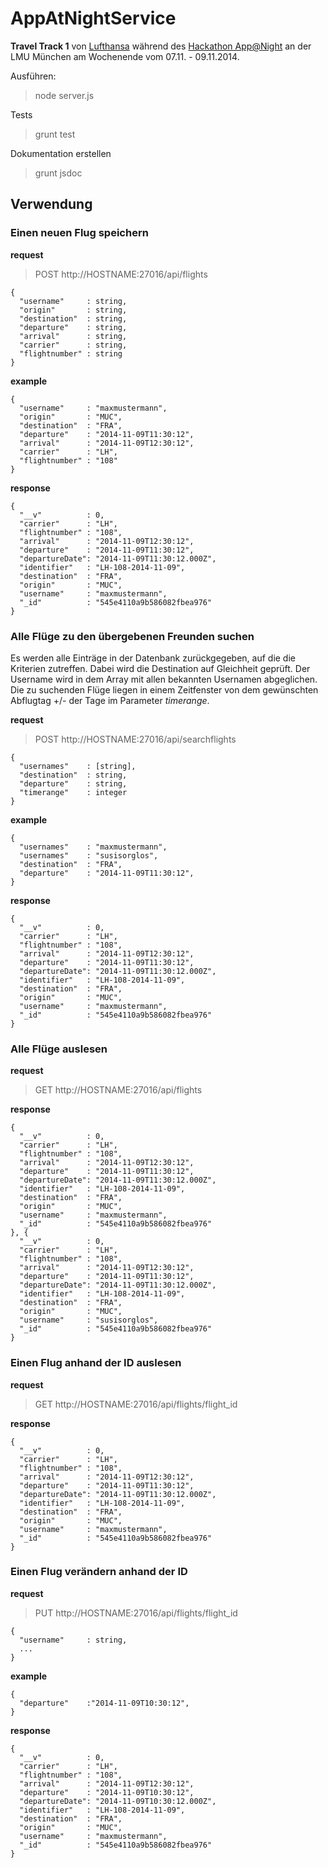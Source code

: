 # AppAtNightService

__Travel Track 1__ von [Lufthansa](http://www.lufthansa.com) während des [Hackathon App@Night](https://www.appatnight.de/) an der LMU München am Wochenende vom 07.11. - 09.11.2014.

Ausführen:
> node server.js

Tests
> grunt test

Dokumentation erstellen
> grunt jsdoc

## Verwendung


### Einen neuen Flug speichern
__request__
> POST http://HOSTNAME:27016/api/flights

    {
      "username"     : string,
      "origin"       : string,
      "destination"  : string,
      "departure"    : string,
      "arrival"      : string,
      "carrier"      : string,
      "flightnumber" : string
    }

__example__

    {
      "username"     : "maxmustermann",
      "origin"       : "MUC",
      "destination"  : "FRA",
      "departure"    : "2014-11-09T11:30:12",
      "arrival"      : "2014-11-09T12:30:12",
      "carrier"      : "LH",
      "flightnumber" : "108"
    }

__response__

    {
      "__v"          : 0,
      "carrier"      : "LH",
      "flightnumber" : "108",
      "arrival"      : "2014-11-09T12:30:12",
      "departure"    : "2014-11-09T11:30:12",
      "departureDate": "2014-11-09T11:30:12.000Z",
      "identifier"   : "LH-108-2014-11-09",
      "destination"  : "FRA",
      "origin"       : "MUC",
      "username"     : "maxmustermann",
      "_id"          : "545e4110a9b586082fbea976"
    }

### Alle Flüge zu den übergebenen Freunden suchen
Es werden alle Einträge in der Datenbank zurückgegeben, auf die die Kriterien zutreffen.
Dabei wird die Destination auf Gleichheit geprüft. Der Username wird in dem Array mit allen bekannten Usernamen
abgeglichen. Die zu suchenden Flüge liegen in einem Zeitfenster von dem gewünschten Abflugtag +/- der Tage im
Parameter _timerange_.

__request__
> POST http://HOSTNAME:27016/api/searchflights

    {
      "usernames"    : [string],
      "destination"  : string,
      "departure"    : string,
      "timerange"    : integer
    }

__example__

    {
      "usernames"    : "maxmustermann",
      "usernames"    : "susisorglos",
      "destination"  : "FRA",
      "departure"    : "2014-11-09T11:30:12",
    }

__response__

    {
      "__v"          : 0,
      "carrier"      : "LH",
      "flightnumber" : "108",
      "arrival"      : "2014-11-09T12:30:12",
      "departure"    : "2014-11-09T11:30:12",
      "departureDate": "2014-11-09T11:30:12.000Z",
      "identifier"   : "LH-108-2014-11-09",
      "destination"  : "FRA",
      "origin"       : "MUC",
      "username"     : "maxmustermann",
      "_id"          : "545e4110a9b586082fbea976"
    }

### Alle Flüge auslesen
__request__
> GET http://HOSTNAME:27016/api/flights

__response__

    {
      "__v"          : 0,
      "carrier"      : "LH",
      "flightnumber" : "108",
      "arrival"      : "2014-11-09T12:30:12",
      "departure"    : "2014-11-09T11:30:12",
      "departureDate": "2014-11-09T11:30:12.000Z",
      "identifier"   : "LH-108-2014-11-09",
      "destination"  : "FRA",
      "origin"       : "MUC",
      "username"     : "maxmustermann",
      "_id"          : "545e4110a9b586082fbea976"
    }, {
      "__v"          : 0,
      "carrier"      : "LH",
      "flightnumber" : "108",
      "arrival"      : "2014-11-09T12:30:12",
      "departure"    : "2014-11-09T11:30:12",
      "departureDate": "2014-11-09T11:30:12.000Z",
      "identifier"   : "LH-108-2014-11-09",
      "destination"  : "FRA",
      "origin"       : "MUC",
      "username"     : "susisorglos",
      "_id"          : "545e4110a9b586082fbea976"
    }

### Einen Flug anhand der ID auslesen
__request__
> GET http://HOSTNAME:27016/api/flights/flight_id

__response__

    {
      "__v"          : 0,
      "carrier"      : "LH",
      "flightnumber" : "108",
      "arrival"      : "2014-11-09T12:30:12",
      "departure"    : "2014-11-09T11:30:12",
      "departureDate": "2014-11-09T11:30:12.000Z",
      "identifier"   : "LH-108-2014-11-09",
      "destination"  : "FRA",
      "origin"       : "MUC",
      "username"     : "maxmustermann",
      "_id"          : "545e4110a9b586082fbea976"
    }

### Einen Flug verändern anhand der ID
__request__
> PUT http://HOSTNAME:27016/api/flights/flight_id

    {
      "username"     : string,
      ...
    }

__example__

    {
      "departure"    :"2014-11-09T10:30:12",
    }

__response__

    {
      "__v"          : 0,
      "carrier"      : "LH",
      "flightnumber" : "108",
      "arrival"      : "2014-11-09T12:30:12",
      "departure"    : "2014-11-09T10:30:12",
      "departureDate": "2014-11-09T10:30:12.000Z",
      "identifier"   : "LH-108-2014-11-09",
      "destination"  : "FRA",
      "origin"       : "MUC",
      "username"     : "maxmustermann",
      "_id"          : "545e4110a9b586082fbea976"
    }
